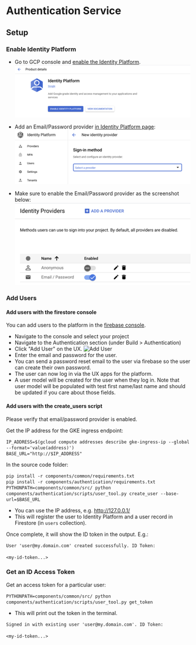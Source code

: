 # Authentication Service

## Setup

### Enable Identity Platform

- Go to GCP console and [enable the Identity Platform](https://console.cloud.google.com/customer-identity).
  ![Enable IDP](../../.github/assets/idp_enable.png)

- Add an Email/Password provider [in Identity Platform page](https://console.cloud.google.com/customer-identity/providers):
  ![Add IDP provider](../../.github/assets/idp_add_provider.png)

- Make sure to enable the Email/Password provider as the screenshot below:
  ![Alt text](../../.github/assets/idp_emailpass.png)


### Add Users

#### Add users with the firestore console
You can add users to the platform in the [firebase console](https://console.firebase.google.com).  

- Navigate to the console and select your project
- Navigate to the Authentication section (under Build > Authentication)
- Click "Add User" on the UX.
  ![Add User](../docs/assets/add_user.jpg)
- Enter the email and password for the user.
- You can send a password reset email to the user via firebase so the user can create their own password.
- The user can now log in via the UX apps for the platform.
- A user model will be created for the user when they log in.  Note that user model will be populated with test first name/last name and should be updated if you care about those fields.

#### Add users with the create_users script

Please verify that email/password provider is enabled.

Get the IP address for the GKE ingress endpoint:
```
IP_ADDRESS=$(gcloud compute addresses describe gke-ingress-ip --global --format='value(address)')
BASE_URL="http://$IP_ADDRESS"
```

In the source code folder:
```
pip install -r components/common/requirements.txt
pip install -r components/authentication/requirements.txt
PYTHONPATH=components/common/src/ python components/authentication/scripts/user_tool.py create_user --base-url=$BASE_URL
```
- You can use the IP address, e.g. http://127.0.0.1/
- This will register the user to Identity Platform and a user record in Firestore (in `users` collection).

Once complete, it will show the ID token in the output. E.g.:
```
User 'user@my.domain.com' created successfully. ID Token:

<my-id-token...>
```

### Get an ID Access Token

Get an access token for a particular user:
```
PYTHONPATH=components/common/src/ python components/authentication/scripts/user_tool.py get_token
```
- This will print out the token in the terminal.

```
Signed in with existing user 'user@my.domain.com'. ID Token:

<my-id-token...>
```
